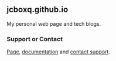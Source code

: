 ## jcboxq.github.io

My personal web page and tech blogs.

### Support or Contact

[Page](https://pages.github.com/), [documentation](https://help.github.com/categories/github-pages-basics/) and [contact support](https://github.com/contact).

